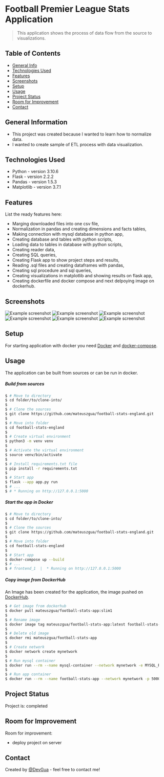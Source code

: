 # Football Premier League Stats Application
> This application shows the process of data flow from the source to visualizations. 


## Table of Contents
* [General Info](#general-information)
* [Technologies Used](#technologies-used)
* [Features](#features)
* [Screenshots](#screenshots)
* [Setup](#setup)
* [Usage](#usage)
* [Project Status](#project-status)
* [Room for Improvement](#room-for-improvement)
* [Contact](#contact)

## General Information
- This project was created because I wanted to learn how to normalize data.
- I wanted to create sample of ETL process with data visualization.


## Technologies Used
- Python - version 3.10.6
- Flask - version 2.2.2
- Pandas - version 1.5.3
- Matplotlib - version 3.7.1

## Features
List the ready features here:
- Marging downloaded files into one csv file,
- Normalization in pandas and creating dimensions and facts tables,
- Making connection with mysql database in python app,
- Creating database and tables with python scripts,
- Loading data to tables in database with python scripts,
- Creating reader data,
- Creating SQL queries,
- Creating Flask app to show project steps and results,
- Reading .sql files and creating dataframes with pandas,
- Creating sql procedure and sql queries,
- Creating visualizations in matplotlib and showing results on flask app,
- Creating dockerfile and docker compose and next delpoying image on dockerhub.

## Screenshots
![Example screenshot](./static/screenschots/main_page.png)
![Example screenshot](./static/screenschots/source.png)
![Example screenshot](./static/screenschots/normalization.png)
![Example screenshot](./static/screenschots/database.png)
![Example screenshot](./static/screenschots/flask.png)
![Example screenshot](./static/screenschots/vizualization.png)

## Setup
For starting application with docker you need [Docker](https://docs.docker.com/get-docker/) and [docker-compose](https://docs.docker.com/compose/install/).


## Usage
The application can be built from sources or can be run in docker.

##### Build from sources
```bash
$ # Move to directory
$ cd folder/to/clone-into/
$
$ # Clone the sources
$ git clone https://github.com/mateuszgua/football-stats-england.git
$
$ # Move into folder
$ cd football-stats-england
$
$ # Create virtual environment
$ python3 -m venv venv
$
$ # Activate the virtual environment
$ source venv/bin/activate
$
$ # Install requirements.txt file
$ pip install -r requirements.txt
$
$ # Start app
$ flask --app app.py run
$ # ...
$ # * Running on http://127.0.0.1:5000 
```

##### Start the app in Docker
```bash
$ # Move to directory
$ cd folder/to/clone-into/
$
$ # Clone the sources
$ git clone https://github.com/mateuszgua/football-stats-england.git
$
$ # Move into folder
$ cd football-stats-england
$
$ # Start app
$ docker-compose up --build
$ # ...
$ # frontend_1  |  * Running on http://127.0.0.1:5000
```

##### Copy image from DockerHub
An Image has been created for the application, the image pushed on [DockerHub](https://hub.docker.com/repository/docker/mateuszgua/football-stats-app/general).
```bash
$ # Get image from dockerhub
$ docker pull mateuszgua/football-stats-app:slim1
$
$ # Rename image
$ docker image tag mateuszgua/football-stats-app:latest football-stats-app:latest
$
$ # Delete old image
$ docker rmi mateuszgua/football-stats-app
$
$ # Create network
$ docker network create mynetwork
$
$ # Run mysql container
$ docker run --rm --name mysql-container --network mynetwork -e MYSQL_ROOT_PASSWORD=root -e MYSQL_DATABASE=football_eng -d mysql:8.0
$
$ # Run app container
$ docker run --rm --name football-stats-app --network mynetwork -p 5000:5000 football-stats-app:latest
```

## Project Status
Project is: completed


## Room for Improvement
Room for improvement:
- deploy project on server

## Contact
Created by [@DevGua](https://devgua-portfolio.web.app/) - feel free to contact me!
